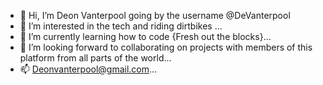 - 👋 Hi, I’m Deon Vanterpool going by the username @DeVanterpool
- 👀 I’m interested in the tech and riding dirtbikes ...
- 🌱 I’m currently learning how to code {Fresh out the blocks}...
- 💞️ I’m looking forward to collaborating on projects with members of this platform from all parts of the world...
- 📫 Deonvanterpool@gmail.com...

<!---
DeVanterpool/DeVanterpool is a ✨ special ✨ repository because its `README.md` (this file) appears on your GitHub profile.
You can click the Preview link to take a look at your changes.
--->
